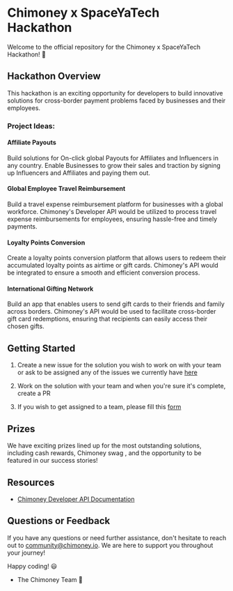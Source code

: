 
# Chimoney x SpaceYaTech Hackathon
Welcome to the official repository for the Chimoney x SpaceYaTech Hackathon! 🚀 

## Hackathon Overview

This hackathon  is an exciting opportunity for developers to build innovative solutions for cross-border payment problems faced by businesses and their employees. 

### Project Ideas:
 #### Affiliate Payouts
Build solutions for On-click global Payouts for Affiliates and Influencers in any country. Enable Businesses to grow their sales and traction by signing up Influencers and Affiliates and paying them out.

#### Global Employee Travel Reimbursement
Build a travel expense reimbursement platform for businesses with a global workforce. Chimoney's Developer API would be utilized to process travel expense reimbursements for employees, ensuring hassle-free and timely payments.

#### Loyalty Points Conversion
Create a loyalty points conversion platform that allows users to redeem their accumulated loyalty points as airtime or gift cards. Chimoney's API would be integrated to ensure a smooth and efficient conversion process.

#### International Gifting Network
Build an app that enables users to send gift cards to their friends and family across borders. Chimoney's API would be used to facilitate cross-border gift card redemptions, ensuring that recipients can easily access their chosen gifts.

## Getting Started

1. Create a new issue for the solution you wish to work on with your team or ask to be assigned any of the issues we currently have [here](https://github.com/Chimoney/Chimoney-API-DevChallenge/issues)

2. Work on the solution with your team and when you're sure it's complete, create a PR
   
3. If you wish to get assigned to a team, please fill this [form](https://forms.gle/7At1R1Ur3BrGAqhZ9)

## Prizes

We have exciting prizes lined up for the most outstanding solutions, including cash rewards, Chimoney swag , and the opportunity to be featured in our success stories!


## Resources

- [Chimoney Developer API Documentation](https://chimoney.readme.io/reference/introduction)

## Questions or Feedback

If you have any questions or need further assistance, don't hesitate to reach out to community@chimoney.io. We are here to support you throughout your journey!

 Happy coding! 😃

- The Chimoney Team 💌

